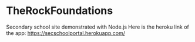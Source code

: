 # TheRockFoundations
Secondary school site demonstrated with Node.js
Here is the heroku link of the app: https://secschoolportal.herokuapp.com/

